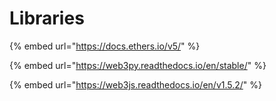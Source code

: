 # Libraries

{% embed url="https://docs.ethers.io/v5/" %}

{% embed url="https://web3py.readthedocs.io/en/stable/" %}

{% embed url="https://web3js.readthedocs.io/en/v1.5.2/" %}







